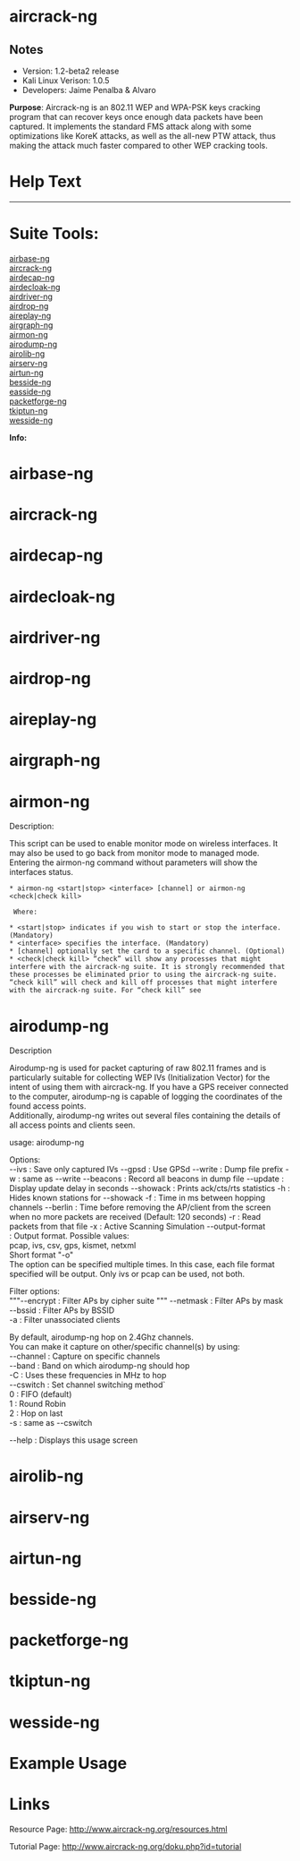 # aircrack-ng  

Notes
-------

 * Version: 1.2-beta2 release  
 * Kali Linux Verison: 1.0.5  
 * Developers: Jaime Penalba & Alvaro


**Purpose**: Aircrack-ng is an 802.11 WEP and WPA-PSK keys cracking program that can recover keys once enough data packets have been captured. It implements the standard FMS attack along with some optimizations like KoreK attacks, as well as the all-new PTW attack, thus making the attack much faster compared to other WEP cracking tools.

# Help Text
-----------

# Suite Tools:<br>
[airbase-ng](#airbase-ng)  
[aircrack-ng](#aircrack-ng)  
[airdecap-ng](#airdecap)  
[airdecloak-ng](#airdecloak-ng)  
[airdriver-ng](#airdriver-ng)  
[airdrop-ng](#airdrop-ng)  
[aireplay-ng](#aireplay-ng)  
[airgraph-ng](#airgraph-ng)  
[airmon-ng](#airmon-ng)  
[airodump-ng](#airodump-ng)  
[airolib-ng](#airolib-ng)  
[airserv-ng](#airsery-ng)  
[airtun-ng](#airtun-ng)  
[besside-ng](#besside-ng)  
[easside-ng](#easside-ng)  
[packetforge-ng](#packetforge-ng)  
[tkiptun-ng](#tkiptun-ng)  
[wesside-ng](#wesside-ng)  
	
**Info:**  

# airbase-ng  
# aircrack-ng  
# airdecap-ng  
# airdecloak-ng  
# airdriver-ng  
# airdrop-ng  
# aireplay-ng  
# airgraph-ng  
# airmon-ng  
Description:

This script can be used to enable monitor mode on wireless interfaces. It may also be used to go back from monitor mode to managed mode. Entering the airmon-ng command without parameters will show the interfaces status.  

	* airmon-ng <start|stop> <interface> [channel] or airmon-ng <check|check kill>  
	 
	 Where:  

    * <start|stop> indicates if you wish to start or stop the interface. (Mandatory)  
    * <interface> specifies the interface. (Mandatory)  
    * [channel] optionally set the card to a specific channel. (Optional)  
    * <check|check kill> “check” will show any processes that might interfere with the aircrack-ng suite. It is strongly recommended that these processes be eliminated prior to using the aircrack-ng suite. “check kill” will check and kill off processes that might interfere with the aircrack-ng suite. For “check kill” see  

# airodump-ng  
Description  

Airodump-ng is used for packet capturing of raw 802.11 frames and is particularly suitable for collecting WEP IVs (Initialization Vector) for the intent of using them with aircrack-ng. If you have a GPS receiver connected to the computer, airodump-ng is capable of logging the coordinates of the found access points.  
Additionally, airodump-ng writes out several files containing the details of all access points and clients seen.  

usage: airodump-ng <options> <interface> <interface>  

Options:  
  --ivs               : Save only captured IVs
  --gpsd              : Use GPSd
  --write    <prefix> : Dump file prefix
  -w                  : same as --write
  --beacons           : Record all beacons in dump file
  --update     <secs> : Display update delay in seconds
  --showack           : Prints ack/cts/rts statistics
  -h                  : Hides known stations for --showack
  -f          <msecs> : Time in ms between hopping channels
  --berlin     <secs> : Time before removing the AP/client
                        from the screen when no more packets
                        are received (Default: 120 seconds)
  -r           <file> : Read packets from that file
  -x          <msecs> : Active Scanning Simulation
  --output-format  
             <formats> : Output format. Possible values:  
                         pcap, ivs, csv, gps, kismet, netxml  
                         Short format "-o"  
                         The option can be specified multiple times.  In this case, each file format  
                         specified will be output.  Only ivs or pcap can be used, not both.  

Filter options:  
  """--encrypt   <suite> : Filter APs by cipher suite  """
  --netmask <netmask> : Filter APs by mask  
  --bssid     <bssid> : Filter APs by BSSID  
  -a                  : Filter unassociated clients  

By default, airodump-ng hop on 2.4Ghz channels.  
You can make it capture on other/specific channel(s) by using:    
  --channel <channels>: Capture on specific channels  
  --band <abg>        : Band on which airodump-ng should hop  
  -C    <frequencies> : Uses these frequencies in MHz to hop  
  --cswitch  <method> : Set channel switching method`  
                0     : FIFO (default)  
                1     : Round Robin  
                2     : Hop on last  
  -s                  : same as --cswitch  

  --help              : Displays this usage screen  
						  
# airolib-ng  
# airserv-ng  
# airtun-ng  
# besside-ng  
# packetforge-ng  
# tkiptun-ng  
# wesside-ng  

# Example Usage 


# Links

Resource Page: http://www.aircrack-ng.org/resources.html

Tutorial Page: http://www.aircrack-ng.org/doku.php?id=tutorial
